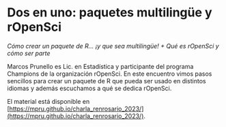 # Dos en uno: paquetes multilingüe y rOpenSci


*Cómo crear un paquete de R... ¡y que sea multilingüe! + Qué es rOpenSci y cómo ser parte*

Marcos Prunello es Lic. en Estadística y participante del programa Champions de la organización rOpenSci. En este encuentro vimos pasos sencillos para crear un paquete de R que pueda ser usado en distintos idiomas y además escuchamos a qué se dedica rOpenSci.

El material está disponible en [https://mpru.github.io/charla_renrosario_2023/](https://mpru.github.io/charla_renrosario_2023/).

